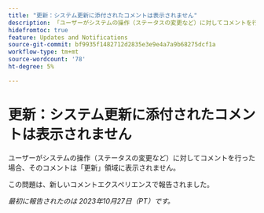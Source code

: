 ```yaml
---
title: "更新：システム更新に添付されたコメントは表示されません"
description: 「ユーザーがシステムの操作（ステータスの変更など）に対してコメントを行った場合、そのコメントは「更新」領域に表示されません。 」
hidefromtoc: true
feature: Updates and Notifications
source-git-commit: bf9935f1482712d2835e3e9e4a7a9b68275dcf1a
workflow-type: tm+mt
source-wordcount: '78'
ht-degree: 5%

---
```



# 更新：システム更新に添付されたコメントは表示されません

<!--

>[!NOTE]
>
>This issue has been closed because it is working as designed.

-->

ユーザーがシステムの操作（ステータスの変更など）に対してコメントを行った場合、そのコメントは「更新」領域に表示されません。

この問題は、新しいコメントエクスペリエンスで報告されました。

_最初に報告されたのは 2023年10月27日（PT）です。_
